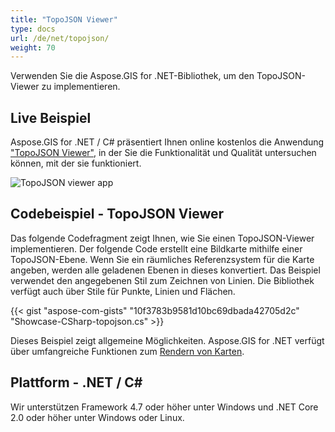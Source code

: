 ```yaml
---
title: "TopoJSON Viewer"
type: docs
url: /de/net/topojson/
weight: 70
---
```


Verwenden Sie die Aspose.GIS for .NET-Bibliothek, um den TopoJSON-Viewer zu implementieren.

## **Live Beispiel**

Aspose.GIS for .NET / C# präsentiert Ihnen online kostenlos die Anwendung ["TopoJSON Viewer"](https://products.aspose.app/gis/viewer/topojson), in der Sie die Funktionalität und Qualität untersuchen können, mit der sie funktioniert.

![TopoJSON viewer app](viewer.png)

## **Codebeispiel - TopoJSON Viewer**

Das folgende Codefragment zeigt Ihnen, wie Sie einen TopoJSON-Viewer implementieren. Der folgende Code erstellt eine Bildkarte mithilfe einer TopoJSON-Ebene. Wenn Sie ein räumliches Referenzsystem für die Karte angeben, werden alle geladenen Ebenen in dieses konvertiert.
Das Beispiel verwendet den angegebenen Stil zum Zeichnen von Linien. Die Bibliothek verfügt auch über Stile für Punkte, Linien und Flächen.

{{< gist "aspose-com-gists" "10f3783b9581d10bc69dbada42705d2c" "Showcase-CSharp-topojson.cs" >}}

Dieses Beispiel zeigt allgemeine Möglichkeiten. Aspose.GIS for .NET verfügt über umfangreiche Funktionen zum [Rendern von Karten](https://docs.aspose.com/gis/net/map-rendering/).

## **Plattform - .NET / C#**

Wir unterstützen Framework 4.7 oder höher unter Windows und .NET Core 2.0 oder höher unter Windows oder Linux.

